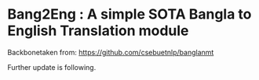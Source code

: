 # Bang2Eng : A simple SOTA Bangla to English Translation module

Backbonetaken from: https://github.com/csebuetnlp/banglanmt

Further update is following.
